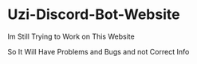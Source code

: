 # Uzi-Discord-Bot-Website

Im Still Trying to Work on This Website

So It Will Have Problems and Bugs and not Correct Info

